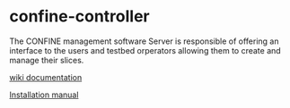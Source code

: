 confine-controller
==================

The CONFINE management software Server is responsible of offering an interface 
to the users and testbed orperators allowing them to create and manage their slices.

[wiki documentation](http://wiki.confine-project.eu/soft:server)

[Installation manual](http://wiki.confine-project.eu/soft:server-installation)

